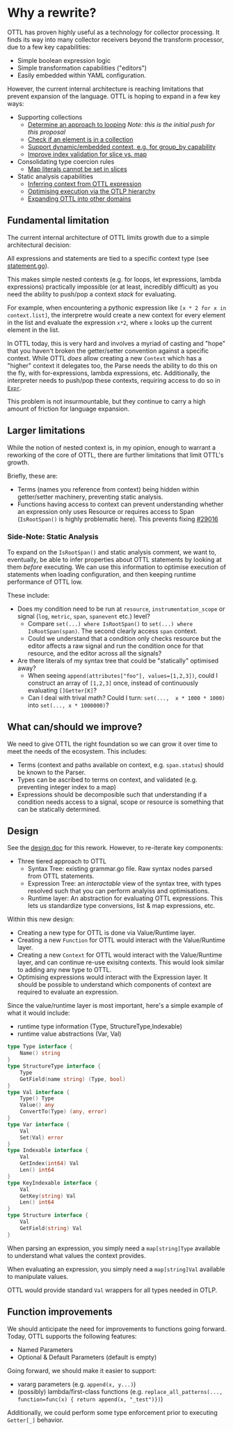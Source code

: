 # Why a rewrite?

OTTL has proven highly useful as a technology for collector processing.  It finds its way into many
collector receivers beyond the transform processor, due to a few key capabilities:

- Simple boolean expression logic
- Simple transformation capabilities ("editors")
- Easily embedded within YAML configuration.

However, the current internal architecture is reaching limitations that prevent expansion 
of the language. OTTL is hoping to expand in a few key ways:

- Supporting collections
  - [Determine an approach to looping](https://github.com/open-telemetry/opentelemetry-collector-contrib/issues/29289) *Note: this is the initial push for this proposal*
  - [Check if an element is in a collection](https://github.com/open-telemetry/opentelemetry-collector-contrib/issues/30420)
  - [Support dynamic/embedded context, e.g. for group_by capability](https://github.com/open-telemetry/opentelemetry-collector-contrib/issues/34649)
  - [Improve index validation for slice vs. map](https://github.com/open-telemetry/opentelemetry-collector-contrib/issues/37646)
- Consolidating type coercion rules
  - [Map literals cannot be set in slices](https://github.com/open-telemetry/opentelemetry-collector-contrib/issues/37405)
- Static analysis capabilities
  - [Inferring context from OTTL expression](https://github.com/open-telemetry/opentelemetry-collector-contrib/issues/37904)
  - [Optimising execution via the OTLP hierarchy](https://github.com/open-telemetry/opentelemetry-collector-contrib/issues/29016)
  - [Expanding OTTL into other domains](https://github.com/open-telemetry/opentelemetry-collector-contrib/issues/25161)

## Fundamental limitation

The current internal architecture of OTTL limits growth due to a simple architectural decision:

All expressions and statements are tied to a specific context type (see [statement.go](https://github.com/open-telemetry/opentelemetry-collector-contrib/blob/main/pkg/ottl/parser.go#L20)).

This makes simple nested contexts (e.g. for loops, let expressions, lambda expressions) practically impossible (or at least, incredibly difficult) as you need the ability to push/pop a context *stack* for evaluating.

For example, when encountering a pythonic expression like `[x * 2 for x in context.list]`, the interpretre would create a new context for every element in the list and evaluate the expression `x*2`, where `x` looks up the current element in the list.

In OTTL today, this is very hard and involves a myriad of casting and "hope" that you haven't broken the getter/setter convention against a specific context.  While OTTL *does* allow creating a new `Context` which has a "higher" context it delegates too, the Parse needs the ability to do this on the fly, with for-expressions, lambda expressions, etc.  Additionally, the interpreter needs to push/pop these contexts, requiring access to do so in [`Expr`](https://github.com/open-telemetry/opentelemetry-collector-contrib/blob/main/pkg/ottl/expression.go#L24).

This problem is not insurmountable, but they continue to carry a high amount of friction for language expansion.

## Larger limitations

While the notion of nested context is, in my opinion, enough to warrant a reworking of the core of OTTL, there are
further limitations that limit OTTL's growth.

Briefly, these are:

- Terms (names you reference from context) being hidden within getter/setter machinery, preventing static analysis.
- Functions having access to context can prevent understanding whether an expression only uses Resource or requires access to Span  (`IsRootSpan()` is highly problematic here).   This prevents fixing [#29016](https://github.com/open-telemetry/opentelemetry-collector-contrib/issues/29016)


### Side-Note: Static Analysis

To expand on the `IsRootSpan()` and static analysis comment, we want to, eventually, be able to infer properties about OTTL statements by looking at them *before* executing.  We can use this information to optimise execution of statements when loading configuration, and then keeping runtime performance of OTTL low.

These include:

- Does my condition need to be run at `resource`, `instrumentation_scope` or signal (`log`, `metric`, `span`, `spanevent` etc.) level?
  - Compare `set(...) where IsRootSpan()` to `set(...) where IsRootSpan(span)`.  The second clearly access `span` context.
  - Could we understand that a condition only checks resource but the editor affects a raw signal and run the condition once for that resource, and the editor across all the signals?
- Are there literals of my syntax tree that could be "statically" optimised away?
  - When seeing `append(attributes["foo"], values=[1,2,3])`, could I construct an array of `[1,2,3]` once, instead of continuously evaluating `[]Getter[K]`?
  - Can I deal with trival math? Could I turn: `set(...,  x * 1000 * 1000)` into `set(..., x * 1000000)`?

## What can/should we improve?

We need to give OTTL the right foundation so we can grow it over time to meet the needs of the ecosystem.  This includes:

  - Terms (context and paths available on context, e.g. `span.status`) should be known to the Parser.
  - Types can be ascribed to terms on context, and validated (e.g. preventing integer index to a map)
  - Expressions should be decomposible such that understanding if a condition needs access to a signal, scope or resource is something that can be statically determined.

## Design

See the [design doc](design.md) for this rework.  However, to re-iterate key components:

- Three tiered approach to OTTL
  - Syntax Tree: existing grammar.go file. Raw syntax nodes parsed from OTTL statements.
  - Expression Tree: an *interactable* view of the syntax tree, with types resolved such that you can perform analyiss and optimisations.
  - Runtime layer: An abstraction for evaluating OTTL expressions.  This lets us standardize type conversions, list & map expressions, etc.

Within this new design:

- Creating a new type for OTTL is done via Value/Runtime layer.
- Creating a new `Function` for OTTL would interact with the Value/Runtime layer.
- Creating a new `Context` for OTTL would interact with the Value/Runtime layer, and can continue re-use exisitng contexts.  This would look similar to adding any new type to OTTL.
- Optimising expressions would interact with the Expression layer.  It should be possible to understand which components of context are required to evaluate an expression.

Since the value/runtime layer is most important, here's a simple example of what it would include:

- runtime type information  (Type, StructureType,Indexable)
- runtime value abstractions (Var, Val)

```go
type Type interface {
    Name() string
}
type StructureType interface {
    Type
    GetField(name string) (Type, bool)
}
type Val interface {
    Type() Type
    Value() any
    ConvertTo(Type) (any, error)
}
type Var interface {
    Val
    Set(Val) error
}
type Indexable interface {
    Val
    GetIndex(int64) Val
    Len() int64
}
type KeyIndexable interface {
    Val
    GetKey(string) Val
    Len() int64
}
type Structure interface {
    Val
    GetField(string) Val
}
```

When parsing an expression, you simply need a `map[string]Type` available to understand what values the context provides.

When evaluating an expression, you simply need a `map[string]Val` available to manipulate values.

OTTL would provide standard `Val` wrappers for all types needed in OTLP.

## Function improvements

We should anticipate the need for improvements to functions going forward.  Today, OTTL supports the following features:

- Named Parameters
- Optional & Default Parameters (default is empty)

Going forward, we should make it easier to support:

- vararg parameters (e.g. `append(x, y...)`)
- (possibly) lambda/first-class functions  (e.g. `replace_all_patterns(..., function=func(x) { return append(x, "_test")})`)

Additionally, we could perform some type enforcement prior to executing `Getter[_]` behavior.
